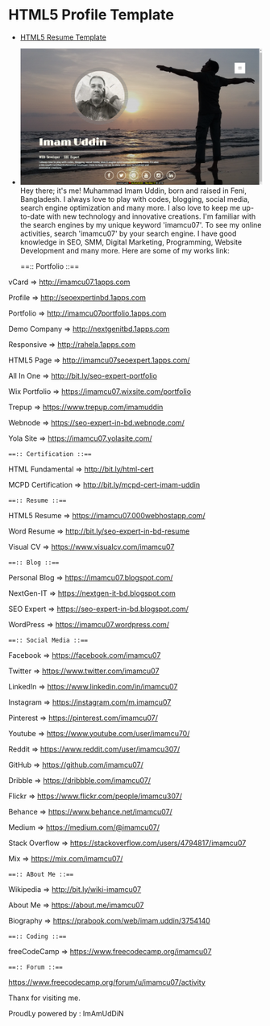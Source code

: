 # HTML5 Profile Template
- [HTML5 Resume Template](http://imamcu07seoexpert.1apps.com/)
- ![Here Is The Screen Shoot](/html5-resume-template.png)
Hey there; it's me! Muhammad Imam Uddin, born and raised in Feni, Bangladesh. I always love to play with codes, blogging, social media, search engine optimization and many more. I also love to keep me up-to-date with new technology and innovative creations. I'm familiar with the search engines by my unique keyword 'imamcu07'. To see my online activities, search 'imamcu07' by your search engine. I have good knowledge in SEO, SMM, Digital Marketing, Programming, Website Development and many more. Here are some of my works link:

	==:: Portfolio ::==

vCard		=>	http://imamcu07.1apps.com

Profile		=>	http://seoexpertinbd.1apps.com

Portfolio	=>	http://imamcu07portfolio.1apps.com

Demo Company	=>	http://nextgenitbd.1apps.com

Responsive	=>	http://rahela.1apps.com

HTML5 Page 	=>	http://imamcu07seoexpert.1apps.com/

All In One	=>	http://bit.ly/seo-expert-portfolio

Wix Portfolio	=>	https://imamcu07.wixsite.com/portfolio

Trepup		=>	https://www.trepup.com/imamuddin

Webnode		=>	https://seo-expert-in-bd.webnode.com/

Yola Site	=>	https://imamcu07.yolasite.com/


	==:: Certification ::== 

HTML Fundamental	=>	http://bit.ly/html-cert

MCPD Certification	=>	http://bit.ly/mcpd-cert-imam-uddin


	==:: Resume ::==

HTML5 Resume	=>	https://imamcu07.000webhostapp.com/

Word Resume	=>	http://bit.ly/seo-expert-in-bd-resume

Visual CV	=>	https://www.visualcv.com/imamcu07


	==:: Blog ::==

Personal Blog	=>	https://imamcu07.blogspot.com/

NextGen-IT	=>	https://nextgen-it-bd.blogspot.com

SEO Expert	=>	https://seo-expert-in-bd.blogspot.com/

WordPress	=>	https://imamcu07.wordpress.com/


	==:: Social Media ::==

Facebook	=> 	https://facebook.com/imamcu07

Twitter		=>	https://www.twitter.com/imamcu07

LinkedIn	=>	https://www.linkedin.com/in/imamcu07

Instagram	=>	https://instagram.com/m.imamcu07

Pinterest	=>	https://pinterest.com/imamcu07/

Youtube		=>	https://www.youtube.com/user/imamcu70/

Reddit 		=>	https://www.reddit.com/user/imamcu307/

GitHub		=>	https://github.com/imamcu07/

Dribble		=>	https://dribbble.com/imamcu07/

Flickr		=>	https://www.flickr.com/people/imamcu307/

Behance		=>	https://www.behance.net/imamcu07/

Medium		=>	https://medium.com/@imamcu07/

Stack Overflow	=>	https://stackoverflow.com/users/4794817/imamcu07

Mix		=>	https://mix.com/imamcu07/	

	==:: ABout Me ::==

Wikipedia	=>	http://bit.ly/wiki-imamcu07

About Me	=>	https://about.me/imamcu07

Biography	=>	https://prabook.com/web/imam.uddin/3754140


	==:: Coding ::==

freeCodeCamp	=>	https://www.freecodecamp.org/imamcu07



	==:: Forum ::==

https://www.freecodecamp.org/forum/u/imamcu07/activity

Thanx for visiting me.

ProudLy powered by : ImAmUdDiN
